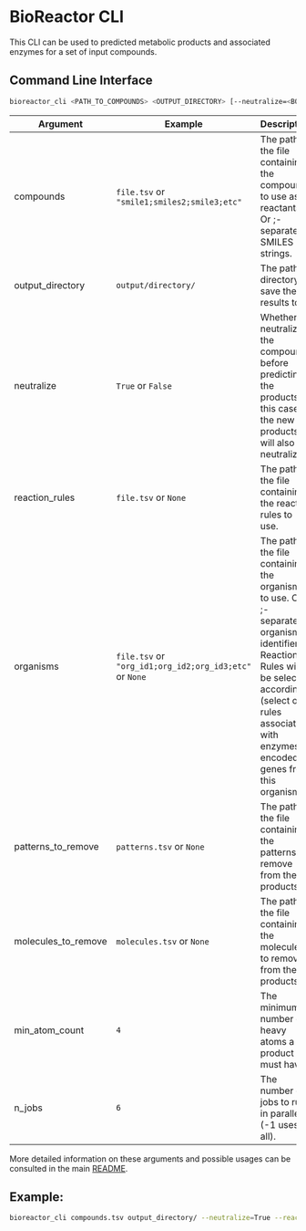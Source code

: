 # BioReactor CLI

This CLI can be used to predicted metabolic products and associated enzymes for a set of input compounds.

## Command Line Interface

```bash
bioreactor_cli <PATH_TO_COMPOUNDS> <OUTPUT_DIRECTORY> [--neutralize=<BOOL>] [--reaction_rules=<FILE_PATH>] [--organisms=<FILE_PATH>] [--patterns_to_remove=<FILE_PATH>] [--molecules_to_remove=<FILE_PATH>] [--min_atom_count=<INT>] [--n_jobs=<INT>]
```

| Argument            | Example                                                 | Description                                                                                                                                                                                                                | Default                                                                                                                                                      |
|---------------------|---------------------------------------------------------|----------------------------------------------------------------------------------------------------------------------------------------------------------------------------------------------------------------------------|--------------------------------------------------------------------------------------------------------------------------------------------------------------|
| compounds           | `file.tsv` or `"smile1;smiles2;smile3;etc"`             | The path to the file containing the compounds to use as reactants. Or ;-separated SMILES strings.                                                                                                                          |                                                                                                                                                              |
 | output_directory    | `output/directory/`                                     | The path directory to save the results to.                                                                                                                                                                                 |                                                                                                                                                              |
| neutralize          | `True` or `False`                                       | Whether to neutralize the compounds before predicting the products. In this case the new products will also be neutralized.                                                                                                | `False`                                                                                                                                                      |
| reaction_rules      | `file.tsv` or `None`                                    | The path to the file containing the reaction rules to use.                                                                                                                                                                 | [all_reaction_rules_forward_no_smarts_duplicates_sample.tsv](src/biocatalyzer/data/reactionrules/all_reaction_rules_forward_no_smarts_duplicates_sample.tsv) |
| organisms           | `file.tsv` or `"org_id1;org_id2;org_id3;etc"` or `None` | The path to the file containing the organisms to use. Or ;-separated organisms identifiers. Reaction Rules will be selected accordingly (select only rules associated with enzymes encoded by genes from this organisms).  | All reaction rules are used.                                                                                                                                 |
| patterns_to_remove  | `patterns.tsv` or `None`                                | The path to the file containing the patterns to remove from the products.                                                                                                                                                  | [patterns.tsv](src/biocatalyzer/data/patterns_to_remove/patterns.tsv)                                                                                        |
| molecules_to_remove | `molecules.tsv` or `None`                               | The path to the file containing the molecules to remove from the products.                                                                                                                                                 | [byproducts.tsv](src/biocatalyzer/data/byproducts_to_remove/byproducts.tsv)                                                                                  |
| min_atom_count      | `4`                                                     | The minimum number of heavy atoms a product must have.                                                                                                                                                                     | `5`                                                                                                                                                          |
| n_jobs              | `6`                                                     | The number of jobs to run in parallel (-1 uses all).                                                                                                                                                                       | `1`                                                                                                                                                          |

More detailed information on these arguments and possible usages can be consulted in the main [README](README.md).

## Example:

```bash
bioreactor_cli compounds.tsv output_directory/ --neutralize=True --reaction_rules=reaction_rules.tsv --organisms=organisms.tsv --patterns_to_remove=patterns.tsv --molecules_to_remove=molecules.tsv --min_atom_count=4 --n_jobs=6
```
